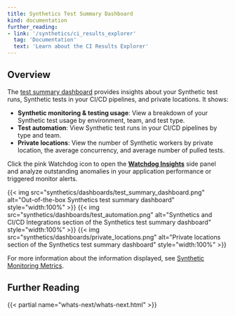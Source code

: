 ```yaml
---
title: Synthetics Test Summary Dashboard
kind: documentation
further_reading:
- link: '/synthetics/ci_results_explorer'
  tag: 'Documentation'
  text: 'Learn about the CI Results Explorer'
---
```


## Overview

The [test summary dashboard][1] provides insights about your Synthetic test runs, Synthetic tests in your CI/CD pipelines, and private locations. It shows:

- **Synthetic monitoring & testing usage**: View a breakdown of your Synthetic test usage by environment, team, and test type.
- **Test automation**: View Synthetic test runs in your CI/CD pipelines by type and team.
- **Private locations**: View the number of Synthetic workers by private location, the average concurrency, and average number of pulled tests.

Click the pink Watchdog icon to open the [**Watchdog Insights**][2] side panel and analyze outstanding anomalies in your application performance or triggered monitor alerts.

{{< img src="synthetics/dashboards/test_summary_dashboard.png" alt="Out-of-the-box Synthetics test summary dashboard" style="width:100%" >}}
{{< img src="synthetics/dashboards/test_automation.png" alt="Synthetics and CI/CD Integrations section of the Synthetics test summary dashboard" style="width:100%" >}}
{{< img src="synthetics/dashboards/private_locations.png" alt="Private locations section of the Synthetics test summary dashboard" style="width:100%" >}}

For more information about the information displayed, see [Synthetic Monitoring Metrics][3].

## Further Reading

{{< partial name="whats-next/whats-next.html" >}}

[1]: https://app.datadoghq.com/dash/integration/30696/synthetics---test-summary
[2]: /watchdog/
[3]: /synthetics/metrics/
